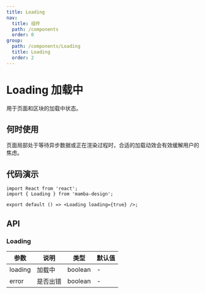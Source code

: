 ```yaml
---
title: Loading
nav:
  title: 组件
  path: /components
  order: 0
group:
  path: /components/Loading
  title: Loading
  order: 2
---
```


# Loading 加载中

用于页面和区块的加载中状态。

## 何时使用

页面局部处于等待异步数据或正在渲染过程时，合适的加载动效会有效缓解用户的焦虑。

## 代码演示

```tsx
import React from 'react';
import { Loading } from 'mamba-design';

export default () => <Loading loading={true} />;
```

<!-- More skills for writing demo: https://d.umijs.org/guide/basic#write-component-demo -->

## API

### Loading

| 参数    | 说明     | 类型    | 默认值 |
| ------- | -------- | ------- | ------ |
| loading | 加载中   | boolean | -      |
| error   | 是否出错 | boolean | -      |
